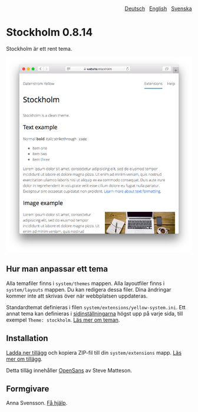 <p align="right"><a href="README-de.md">Deutsch</a> &nbsp; <a href="README.md">English</a> &nbsp; <a href="README-sv.md">Svenska</a></p>

# Stockholm 0.8.14

Stockholm är ett rent tema.

<p align="center"><img src="stockholm-screenshot.png?raw=true" alt="Skärmdump"></p>

## Hur man anpassar ett tema

Alla temafiler finns i `system/themes` mappen. Alla layoutfiler finns i `system/layouts` mappen. Du kan redigera dessa filer. Dina ändringar kommer inte att skrivas över när webbplatsen uppdateras.

Standardtemat definieras i filen `system/extensions/yellow-system.ini`. Ett annat tema kan definieras i [sidinställningarna](https://github.com/annaesvensson/yellow-core/tree/main/README-sv.md#inställningar-page) högst upp på varje sida, till exempel `Theme: stockholm`. [Läs mer om teman](https://datenstrom.se/sv/yellow/help/how-to-customise-a-theme).

## Installation

[Ladda ner tillägg](https://github.com/annaesvensson/yellow-stockholm/archive/main.zip) och kopiera ZIP-fil till din `system/extensions` mapp. [Läs mer om tillägg](https://github.com/annaesvensson/yellow-update/tree/main/README-sv.md).

Detta tilläg innehåller [OpenSans](https://fonts.google.com/specimen/Open+Sans) av Steve Matteson.

## Formgivare

Anna Svensson. [Få hjälp](https://datenstrom.se/sv/yellow/help/).
